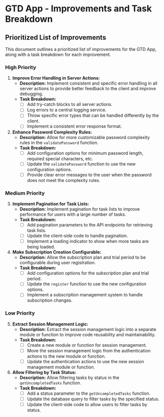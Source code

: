 # GTD App - Improvements and Task Breakdown

## Prioritized List of Improvements

This document outlines a prioritized list of improvements for the GTD App, along with a task breakdown for each improvement.

### High Priority

1.  **Improve Error Handling in Server Actions:**
    *   **Description:** Implement consistent and specific error handling in all server actions to provide better feedback to the client and improve debugging.
    *   **Task Breakdown:**
        *   [ ] Add try-catch blocks to all server actions.
        *   [ ] Log errors to a central logging service.
        *   [ ] Throw specific error types that can be handled differently by the client.
        *   [ ] Implement a consistent error response format.

2.  **Enhance Password Complexity Rules:**
    *   **Description:** Allow for more customizable password complexity rules in the `validatePassword` function.
    *   **Task Breakdown:**
        *   [ ] Add configuration options for minimum password length, required special characters, etc.
        *   [ ] Update the `validatePassword` function to use the new configuration options.
        *   [ ] Provide clear error messages to the user when the password does not meet the complexity rules.

### Medium Priority

3.  **Implement Pagination for Task Lists:**
    *   **Description:** Implement pagination for task lists to improve performance for users with a large number of tasks.
    *   **Task Breakdown:**
        *   [ ] Add pagination parameters to the API endpoints for retrieving task lists.
        *   [ ] Update the client-side code to handle pagination.
        *   [ ] Implement a loading indicator to show when more tasks are being loaded.

4.  **Make Subscription Creation Configurable:**
    *   **Description:** Allow the subscription plan and trial period to be configurable during user registration.
    *   **Task Breakdown:**
        *   [ ] Add configuration options for the subscription plan and trial period.
        *   [ ] Update the `register` function to use the new configuration options.
        *   [ ] Implement a subscription management system to handle subscription changes.

### Low Priority

5.  **Extract Session Management Logic:**
    *   **Description:** Extract the session management logic into a separate module or function to improve code reusability and maintainability.
    *   **Task Breakdown:**
        *   [ ] Create a new module or function for session management.
        *   [ ] Move the session management logic from the authentication actions to the new module or function.
        *   [ ] Update the authentication actions to use the new session management module or function.

6.  **Allow Filtering by Task Status:**
    *   **Description:** Allow filtering tasks by status in the `getUncompletedTasks` function.
    *   **Task Breakdown:**
        *   [ ] Add a status parameter to the `getUncompletedTasks` function.
        *   [ ] Update the database query to filter tasks by the specified status.
        *   [ ] Update the client-side code to allow users to filter tasks by status.
